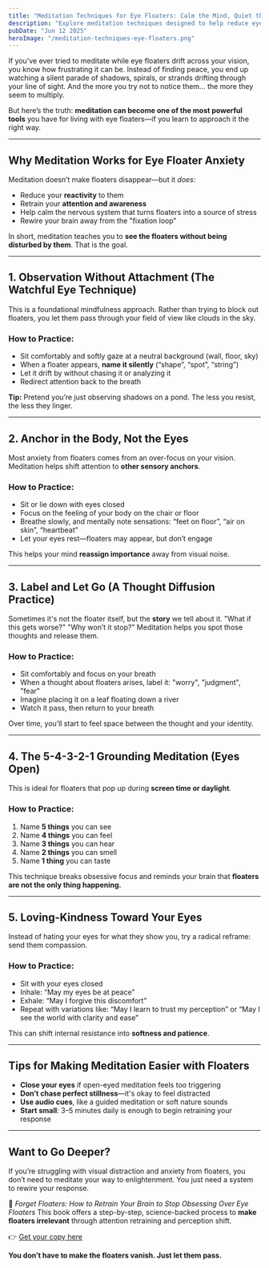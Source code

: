 ```yaml
---
title: "Meditation Techniques for Eye Floaters: Calm the Mind, Quiet the Specks"
description: "Explore meditation techniques designed to help reduce eye floater anxiety. Learn how to calm your mind and shift your focus away from the specks."
pubDate: "Jun 12 2025"
heroImage: "/meditation-techniques-eye-floaters.png"
---
```


If you’ve ever tried to meditate while eye floaters drift across your vision, you know how frustrating it can be. Instead of finding peace, you end up watching a silent parade of shadows, spirals, or strands drifting through your line of sight. And the more you try not to notice them... the more they seem to multiply.

But here’s the truth: **meditation can become one of the most powerful tools** you have for living with eye floaters—if you learn to approach it the right way.

---

## Why Meditation Works for Eye Floater Anxiety

Meditation doesn’t make floaters disappear—but it *does*:

* Reduce your **reactivity** to them
* Retrain your **attention and awareness**
* Help calm the nervous system that turns floaters into a source of stress
* Rewire your brain away from the "fixation loop"

In short, meditation teaches you to **see the floaters without being disturbed by them**. That is the goal.

---

## 1. Observation Without Attachment (The Watchful Eye Technique)

This is a foundational mindfulness approach. Rather than trying to block out floaters, you let them pass through your field of view like clouds in the sky.

### How to Practice:

* Sit comfortably and softly gaze at a neutral background (wall, floor, sky)
* When a floater appears, **name it silently** (“shape”, “spot”, “string”)
* Let it drift by without chasing it or analyzing it
* Redirect attention back to the breath

**Tip:** Pretend you’re just observing shadows on a pond. The less you resist, the less they linger.

---

## 2. Anchor in the Body, Not the Eyes

Most anxiety from floaters comes from an over-focus on your vision. Meditation helps shift attention to **other sensory anchors**.

### How to Practice:

* Sit or lie down with eyes closed
* Focus on the feeling of your body on the chair or floor
* Breathe slowly, and mentally note sensations: “feet on floor”, “air on skin”, “heartbeat”
* Let your eyes rest—floaters may appear, but don’t engage

This helps your mind **reassign importance** away from visual noise.

---

## 3. Label and Let Go (A Thought Diffusion Practice)

Sometimes it's not the floater itself, but the **story** we tell about it. "What if this gets worse?" "Why won’t it stop?" Meditation helps you spot those thoughts and release them.

### How to Practice:

* Sit comfortably and focus on your breath
* When a thought about floaters arises, label it: "worry", "judgment", "fear"
* Imagine placing it on a leaf floating down a river
* Watch it pass, then return to your breath

Over time, you’ll start to feel space between the thought and your identity.

---

## 4. The 5-4-3-2-1 Grounding Meditation (Eyes Open)

This is ideal for floaters that pop up during **screen time or daylight**.

### How to Practice:

1. Name **5 things** you can see
2. Name **4 things** you can feel
3. Name **3 things** you can hear
4. Name **2 things** you can smell
5. Name **1 thing** you can taste

This technique breaks obsessive focus and reminds your brain that **floaters are not the only thing happening.**

---

## 5. Loving-Kindness Toward Your Eyes

Instead of hating your eyes for what they show you, try a radical reframe: send them compassion.

### How to Practice:

* Sit with your eyes closed
* Inhale: “May my eyes be at peace”
* Exhale: “May I forgive this discomfort”
* Repeat with variations like: “May I learn to trust my perception” or “May I see the world with clarity and ease”

This can shift internal resistance into **softness and patience**.

---

## Tips for Making Meditation Easier with Floaters

* **Close your eyes** if open-eyed meditation feels too triggering
* **Don’t chase perfect stillness**—it's okay to feel distracted
* **Use audio cues**, like a guided meditation or soft nature sounds
* **Start small**: 3–5 minutes daily is enough to begin retraining your response

---

## Want to Go Deeper?

If you’re struggling with visual distraction and anxiety from floaters, you don’t need to meditate your way to enlightenment. You just need a system to rewire your response.

📘 *Forget Floaters: How to Retrain Your Brain to Stop Obsessing Over Eye Floaters*
This book offers a step-by-step, science-backed process to **make floaters irrelevant** through attention retraining and perception shift.

👉 [Get your copy here](/)

**You don’t have to make the floaters vanish. Just let them pass.**


